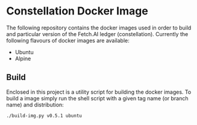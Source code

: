 # Constellation Docker Image

The following repository contains the docker images used in order to build and particular version of
the Fetch.AI ledger (constellation). Currently the following flavours of docker images are available:

* Ubuntu
* Alpine

## Build

Enclosed in this project is a utility script for building the docker images. To build a image simply
run the shell script with a given tag name (or branch name) and distribution:

    ./build-img.py v0.5.1 ubuntu

